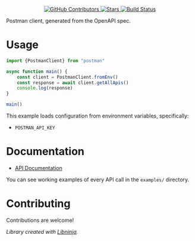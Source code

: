 <div id="top"></div>

<p align="center">
    <a href="https://github.com/libninjacom/postman-ts/graphs/contributors">
        <img src="https://img.shields.io/github/contributors/libninjacom/postman-ts.svg?style=flat-square" alt="GitHub Contributors" />
    </a>
    <a href="https://github.com/libninjacom/postman-ts/stargazers">
        <img src="https://img.shields.io/github/stars/libninjacom/postman-ts.svg?style=flat-square" alt="Stars" />
    </a>
    <a href="https://github.com/libninjacom/postman-ts/actions">
        <img src="https://img.shields.io/github/workflow/status/libninjacom/postman-ts/test?style=flat-square" alt="Build Status" />
    </a>
    


</p>

Postman client, generated from the OpenAPI spec.

# Usage

```typescript
import {PostmanClient} from "postman"

async function main() {
    const client = PostmanClient.fromEnv()
    const response = await client.getAllApis()
    console.log(response)
}

main()
```

This example loads configuration from environment variables, specifically:

* `POSTMAN_API_KEY`





# Documentation


* [API Documentation](https://www.postman.com/postman/workspace/postman-public-workspace/documentation/12959542-c8142d51-e97c-46b6-bd77-52bb66712c9a)



You can see working examples of every API call in the `examples/` directory.

# Contributing

Contributions are welcome!

*Library created with [Libninja](https://www.libninja.com).*
